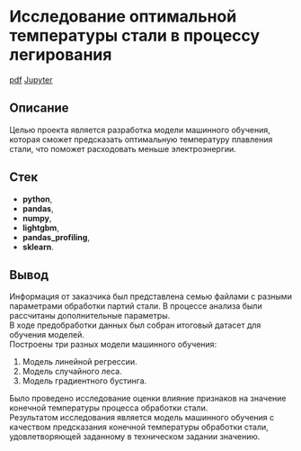 # Исследование оптимальной температуры стали в процессу легирования
[pdf](https://cloud.mail.ru/public/P9Fw/DXk57eQ53) [Jupyter](https://github.com/IldarGatinKzn/Educational/blob/main/Steel%20temperature_final/steel_temperature.ipynb)

## Описание

Целью проекта является разработка модели машинного обучения, которая сможет предсказать оптимальную температуру плавления стали, что поможет расходовать меньше электроэнергии.

## Стек
* **python**,
* **pandas**,
* **numpy**,
* **lightgbm**,
* **pandas_profiling**,
* **sklearn**.

## Вывод

Информация от заказчика был представлена семью файлами с разными параметрами обработки партий стали. В процессе анализа были рассчитаны дополнительные параметры.
<br>В ходе предобработки данных был собран итоговый датасет для обучения моделей.
<br>Построены три разных модели машинного обучения:
1.	Модель линейной регрессии.
2.	Модель случайного леса.
3.	Модель градиентного бустинга.

Было проведено исследование оценки влияние признаков на значение конечной температуры процесса обработки стали.
<br>Результатом исследования является модель машинного обучения с качеством предсказания конечной температуры обработки стали, удовлетворяющей заданному в техническом задании значению.
